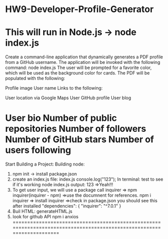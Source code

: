 # HW9-Developer-Profile-Generator
This will run in Node.js -> node index.js
=================================================
Create a command-line application that dynamically generates a PDF profile from a GitHub username. The application will be invoked with the following command:
node index.js
The user will be prompted for a favorite color, which will be used as the background color for cards.
The PDF will be populated with the following:

Profile image
User name
Links to the following:

User location via Google Maps
User GitHub profile
User blog

User bio
Number of public repositories
Number of followers
Number of GitHub stars
Number of users following
=====================================================================================================================
Start Building a Project:
Building node:
1. npm init -> install package.json
2. create an index.js file:
index.js
   console.log("123"); 
In terminal: test to see if it's working
node index.js
output: 123 =>Yeah!!!
3. To get user input, we will use a package call inquirer => npm inquirer(inquirer - npm) =>use the documnent for references.
npm i inquirer => install inquirer
=>check in package.json
you should see this after installed
"dependencies": {
    "inquirer": "^7.0.1"
  }
4. Buil HTML:
generateHTML.js
5. look for github API
npm i anxios
======================================================================================================================
